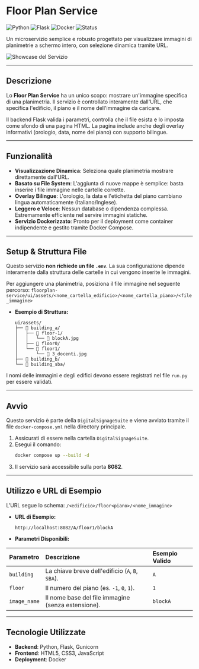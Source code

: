# Floor Plan Service

![Python](https://img.shields.io/badge/Python-3.11-blue.svg)
![Flask](https://img.shields.io/badge/Flask-2.3-black?logo=flask)
![Docker](https://img.shields.io/badge/Docker-Ready-blue?logo=docker)
![Status](https://img.shields.io/badge/Status-Production-brightgreen)

Un microservizio semplice e robusto progettato per visualizzare immagini di planimetrie a schermo intero, con selezione dinamica tramite URL.

![Showcase del Servizio](./docs/floorplan-showcase.png)

---

## Descrizione

Lo **Floor Plan Service** ha un unico scopo: mostrare un'immagine specifica di una planimetria. Il servizio è controllato interamente dall'URL, che specifica l'edificio, il piano e il nome dell'immagine da caricare.

Il backend Flask valida i parametri, controlla che il file esista e lo imposta come sfondo di una pagina HTML. La pagina include anche degli overlay informativi (orologio, data, nome del piano) con supporto bilingue.

---

## Funzionalità

* **Visualizzazione Dinamica**: Seleziona quale planimetria mostrare direttamente dall'URL.
* **Basato su File System**: L'aggiunta di nuove mappe è semplice: basta inserire i file immagine nelle cartelle corrette.
* **Overlay Bilingue**: L'orologio, la data e l'etichetta del piano cambiano lingua automaticamente (Italiano/Inglese).
* **Leggero e Veloce**: Nessun database o dipendenza complessa. Estremamente efficiente nel servire immagini statiche.
* **Servizio Dockerizzato**: Pronto per il deployment come container indipendente e gestito tramite Docker Compose.

---

## Setup & Struttura File

Questo servizio **non richiede un file `.env`**. La sua configurazione dipende interamente dalla struttura delle cartelle in cui vengono inserite le immagini.

Per aggiungere una planimetria, posiziona il file immagine nel seguente percorso:
`floorplan-service/ui/assets/<nome_cartella_edificio>/<nome_cartella_piano>/<file_immagine>`

* **Esempio di Struttura:**
    ```
    ui/assets/
    ├── 📂 building_a/
    │   ├── 📂 floor-1/
    │   │   └── 📄 blockA.jpg
    │   ├── 📂 floor0/
    │   └── 📂 floor1/
    │       └── 📄 3_docenti.jpg
    ├── 📂 building_b/
    └── 📂 building_sba/
    ```

I nomi delle immagini e degli edifici devono essere registrati nel file `run.py` per essere validati.

---

## Avvio

Questo servizio è parte della `DigitalSignageSuite` e viene avviato tramite il file `docker-compose.yml` nella directory principale.

1.  Assicurati di essere nella cartella `DigitalSignageSuite`.
2.  Esegui il comando:
    ```bash
    docker compose up --build -d
    ```
3.  Il servizio sarà accessibile sulla porta **8082**.

---

## Utilizzo e URL di Esempio

L'URL segue lo schema: `/<edificio>/floor<piano>/<nome_immagine>`

* **URL di Esempio:**
    ```
    http://localhost:8082/A/floor1/blockA
    ```

* **Parametri Disponibili:**

| Parametro      | Descrizione                                                              | Esempio Valido |
| :------------- | :----------------------------------------------------------------------- | :------------- |
| `building`     | La chiave breve dell'edificio (`A`, `B`, `SBA`).                         | `A`            |
| `floor`        | Il numero del piano (es. `-1`, `0`, `1`).                                | `1`            |
| `image_name`   | Il nome base del file immagine (senza estensione).                       | `blockA`       |

---

## Tecnologie Utilizzate

* **Backend**: Python, Flask, Gunicorn
* **Frontend**: HTML5, CSS3, JavaScript
* **Deployment**: Docker